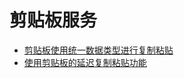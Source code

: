 # 剪贴板服务

- [剪贴板使用统一数据类型进行复制粘贴](pasteboard-adaptation-unified-data.md)
- [使用剪贴板的延迟复制粘贴功能](pasteboard-time-lapse-copy-and-paste.md)